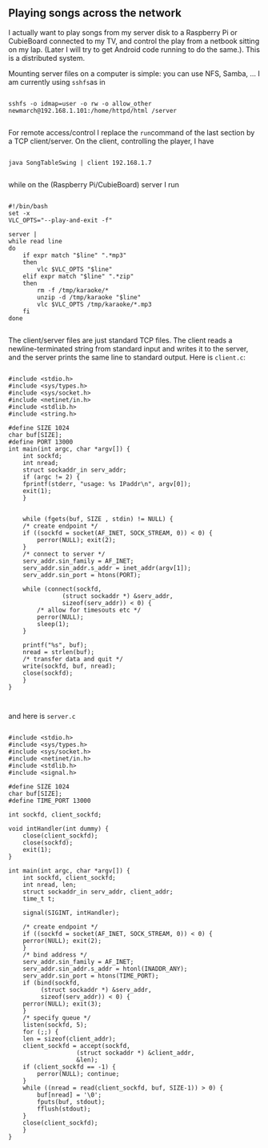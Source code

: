 
##  Playing songs across the network 


I actually want to play songs from my server disk to a
      Raspberry Pi or CubieBoard connected to my TV,
      and control the play from a netbook sitting on my
      lap. (Later I will try to get Android code running to
      do the same.). This is a distributed system.


Mounting server files on a computer is simple: you can use
      NFS, Samba, ... I am currently using `sshfs`as in

```

sshfs -o idmap=user -o rw -o allow_other newmarch@192.168.1.101:/home/httpd/html /server
      
```


For remote access/control I replace the `run`command
      of the last section by a TCP client/server. On the client,
      controlling the player, I have

```

java SongTableSwing | client 192.168.1.7
      
```


while on the (Raspberry Pi/CubieBoard) server I run

```

#!/bin/bash
set -x
VLC_OPTS="--play-and-exit -f"

server |
while read line
do
	if expr match "$line" ".*mp3"
	then
		vlc $VLC_OPTS "$line"
	elif expr match "$line" ".*zip"
	then
		rm -f /tmp/karaoke/*
		unzip -d /tmp/karaoke "$line"
		vlc $VLC_OPTS /tmp/karaoke/*.mp3
	fi
done
      
```


The client/server files are just standard TCP files.
      The client reads a newline-terminated string
      from standard input and writes it to the
      server, and the server prints the same line to standard output.
      Here is `client.c`:

```

#include <stdio.h> 
#include <sys/types.h>
#include <sys/socket.h> 
#include <netinet/in.h> 
#include <stdlib.h>
#include <string.h>

#define SIZE 1024 
char buf[SIZE];
#define PORT 13000
int main(int argc, char *argv[]) { 
    int sockfd; 
    int nread; 
    struct sockaddr_in serv_addr; 
    if (argc != 2) { 
	fprintf(stderr, "usage: %s IPaddr\n", argv[0]); 
	exit(1); 
    } 


    while (fgets(buf, SIZE , stdin) != NULL) {
	/* create endpoint */ 
	if ((sockfd = socket(AF_INET, SOCK_STREAM, 0)) < 0) { 
	    perror(NULL); exit(2); 
	} 
	/* connect to server */ 
	serv_addr.sin_family = AF_INET; 
	serv_addr.sin_addr.s_addr = inet_addr(argv[1]); 
	serv_addr.sin_port = htons(PORT);
 
	while (connect(sockfd, 
		       (struct sockaddr *) &serv_addr, 
		       sizeof(serv_addr)) < 0) {
	    /* allow for timesouts etc */
	    perror(NULL);
	    sleep(1);
	}
	
	printf("%s", buf);
	nread = strlen(buf);
	/* transfer data and quit */ 
	write(sockfd, buf, nread);
	close(sockfd); 
    }
} 

      
```


and here is `server.c`

```

#include <stdio.h> 
#include <sys/types.h> 
#include <sys/socket.h> 
#include <netinet/in.h> 
#include <stdlib.h>
#include <signal.h>

#define SIZE 1024 
char buf[SIZE]; 
#define TIME_PORT 13000

int sockfd, client_sockfd; 

void intHandler(int dummy) {
    close(client_sockfd);
    close(sockfd);
    exit(1);
}

int main(int argc, char *argv[]) { 
    int sockfd, client_sockfd; 
    int nread, len; 
    struct sockaddr_in serv_addr, client_addr; 
    time_t t; 

    signal(SIGINT, intHandler);
    
    /* create endpoint */ 
    if ((sockfd = socket(AF_INET, SOCK_STREAM, 0)) < 0) { 
	perror(NULL); exit(2); 
    } 
    /* bind address */ 
    serv_addr.sin_family = AF_INET; 
    serv_addr.sin_addr.s_addr = htonl(INADDR_ANY); 
    serv_addr.sin_port = htons(TIME_PORT); 
    if (bind(sockfd, 
	     (struct sockaddr *) &serv_addr, 
	     sizeof(serv_addr)) < 0) { 
	perror(NULL); exit(3); 
    } 
    /* specify queue */ 
    listen(sockfd, 5); 
    for (;;) { 
	len = sizeof(client_addr); 
	client_sockfd = accept(sockfd, 
			       (struct sockaddr *) &client_addr, 
			       &len); 
	if (client_sockfd == -1) { 
	    perror(NULL); continue; 
	} 
	while ((nread = read(client_sockfd, buf, SIZE-1)) > 0) {
	    buf[nread] = '\0';
	    fputs(buf, stdout);
	    fflush(stdout);
	}
	close(client_sockfd); 
    }
}

      
```
